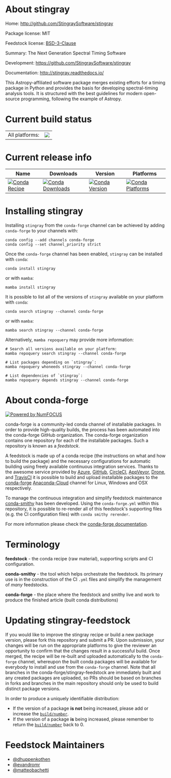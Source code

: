 About stingray
==============

Home: http://github.com/StingraySoftware/stingray

Package license: MIT

Feedstock license: [BSD-3-Clause](https://github.com/conda-forge/stingray-feedstock/blob/main/LICENSE.txt)

Summary: The Next Generation Spectral Timing Software

Development: https://github.com/StingraySoftware/stingray

Documentation: http://stingray.readthedocs.io/

This Astropy-affiliated software package merges existing efforts for a timing package in Python
and provides the basis for developing spectral-timing analysis tools. It is
structured with the best guidelines for modern open-source programming,
following the example of Astropy.


Current build status
====================


<table><tr><td>All platforms:</td>
    <td>
      <a href="https://dev.azure.com/conda-forge/feedstock-builds/_build/latest?definitionId=4352&branchName=main">
        <img src="https://dev.azure.com/conda-forge/feedstock-builds/_apis/build/status/stingray-feedstock?branchName=main">
      </a>
    </td>
  </tr>
</table>

Current release info
====================

| Name | Downloads | Version | Platforms |
| --- | --- | --- | --- |
| [![Conda Recipe](https://img.shields.io/badge/recipe-stingray-green.svg)](https://anaconda.org/conda-forge/stingray) | [![Conda Downloads](https://img.shields.io/conda/dn/conda-forge/stingray.svg)](https://anaconda.org/conda-forge/stingray) | [![Conda Version](https://img.shields.io/conda/vn/conda-forge/stingray.svg)](https://anaconda.org/conda-forge/stingray) | [![Conda Platforms](https://img.shields.io/conda/pn/conda-forge/stingray.svg)](https://anaconda.org/conda-forge/stingray) |

Installing stingray
===================

Installing `stingray` from the `conda-forge` channel can be achieved by adding `conda-forge` to your channels with:

```
conda config --add channels conda-forge
conda config --set channel_priority strict
```

Once the `conda-forge` channel has been enabled, `stingray` can be installed with `conda`:

```
conda install stingray
```

or with `mamba`:

```
mamba install stingray
```

It is possible to list all of the versions of `stingray` available on your platform with `conda`:

```
conda search stingray --channel conda-forge
```

or with `mamba`:

```
mamba search stingray --channel conda-forge
```

Alternatively, `mamba repoquery` may provide more information:

```
# Search all versions available on your platform:
mamba repoquery search stingray --channel conda-forge

# List packages depending on `stingray`:
mamba repoquery whoneeds stingray --channel conda-forge

# List dependencies of `stingray`:
mamba repoquery depends stingray --channel conda-forge
```


About conda-forge
=================

[![Powered by
NumFOCUS](https://img.shields.io/badge/powered%20by-NumFOCUS-orange.svg?style=flat&colorA=E1523D&colorB=007D8A)](https://numfocus.org)

conda-forge is a community-led conda channel of installable packages.
In order to provide high-quality builds, the process has been automated into the
conda-forge GitHub organization. The conda-forge organization contains one repository
for each of the installable packages. Such a repository is known as a *feedstock*.

A feedstock is made up of a conda recipe (the instructions on what and how to build
the package) and the necessary configurations for automatic building using freely
available continuous integration services. Thanks to the awesome service provided by
[Azure](https://azure.microsoft.com/en-us/services/devops/), [GitHub](https://github.com/),
[CircleCI](https://circleci.com/), [AppVeyor](https://www.appveyor.com/),
[Drone](https://cloud.drone.io/welcome), and [TravisCI](https://travis-ci.com/)
it is possible to build and upload installable packages to the
[conda-forge](https://anaconda.org/conda-forge) [Anaconda-Cloud](https://anaconda.org/)
channel for Linux, Windows and OSX respectively.

To manage the continuous integration and simplify feedstock maintenance
[conda-smithy](https://github.com/conda-forge/conda-smithy) has been developed.
Using the ``conda-forge.yml`` within this repository, it is possible to re-render all of
this feedstock's supporting files (e.g. the CI configuration files) with ``conda smithy rerender``.

For more information please check the [conda-forge documentation](https://conda-forge.org/docs/).

Terminology
===========

**feedstock** - the conda recipe (raw material), supporting scripts and CI configuration.

**conda-smithy** - the tool which helps orchestrate the feedstock.
                   Its primary use is in the construction of the CI ``.yml`` files
                   and simplify the management of *many* feedstocks.

**conda-forge** - the place where the feedstock and smithy live and work to
                  produce the finished article (built conda distributions)


Updating stingray-feedstock
===========================

If you would like to improve the stingray recipe or build a new
package version, please fork this repository and submit a PR. Upon submission,
your changes will be run on the appropriate platforms to give the reviewer an
opportunity to confirm that the changes result in a successful build. Once
merged, the recipe will be re-built and uploaded automatically to the
`conda-forge` channel, whereupon the built conda packages will be available for
everybody to install and use from the `conda-forge` channel.
Note that all branches in the conda-forge/stingray-feedstock are
immediately built and any created packages are uploaded, so PRs should be based
on branches in forks and branches in the main repository should only be used to
build distinct package versions.

In order to produce a uniquely identifiable distribution:
 * If the version of a package **is not** being increased, please add or increase
   the [``build/number``](https://docs.conda.io/projects/conda-build/en/latest/resources/define-metadata.html#build-number-and-string).
 * If the version of a package **is** being increased, please remember to return
   the [``build/number``](https://docs.conda.io/projects/conda-build/en/latest/resources/define-metadata.html#build-number-and-string)
   back to 0.

Feedstock Maintainers
=====================

* [@dhuppenkothen](https://github.com/dhuppenkothen/)
* [@evandromr](https://github.com/evandromr/)
* [@matteobachetti](https://github.com/matteobachetti/)

